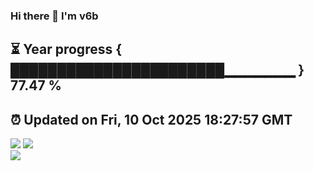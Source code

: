 ### Hi there 👋  I'm v6b  
⏳ Year progress { ███████████████████████▁▁▁▁▁▁▁ } 77.47 %
---
⏰ Updated on Fri, 10 Oct 2025 18:27:57 GMT
---
![](https://github-readme-stats.vercel.app/api?username=v6b&bg_color=30,e96443,904e95&title_color=fff&text_color=fff&layout=compact)
![](https://github-readme-stats.vercel.app/api/top-langs/?username=v6b&layout=compact&bg_color=30,e96443,904e95&title_color=fff&text_color=fff)  
![](https://gcore.jsdelivr.net/gh/v6b/v6b@main/assets/github-contribution-grid-snake.svg)

